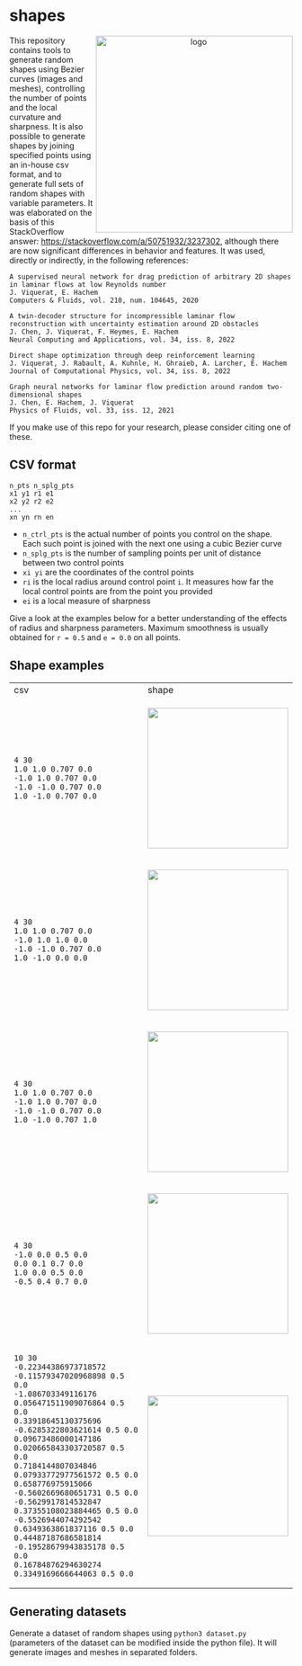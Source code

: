 # shapes

<p align="center">
  <img align="right" width="350" alt="logo" src="csv/palm.png">
</p>

This repository contains tools to generate random shapes using Bezier curves (images and meshes), controlling the number of points and the local curvature and sharpness. It is also possible to generate shapes by joining specified points using an in-house csv format, and to generate full sets of random shapes with variable parameters. It was elaborated on the basis of this StackOverflow answer: https://stackoverflow.com/a/50751932/3237302, although there are now significant differences in behavior and features. It was used, directly or indirectly, in the following references:

```
A supervised neural network for drag prediction of arbitrary 2D shapes in laminar flows at low Reynolds number
J. Viquerat, E. Hachem
Computers & Fluids, vol. 210, num. 104645, 2020
```

```
A twin-decoder structure for incompressible laminar flow reconstruction with uncertainty estimation around 2D obstacles
J. Chen, J. Viquerat, F. Heymes, E. Hachem
Neural Computing and Applications, vol. 34, iss. 8, 2022
```

```
Direct shape optimization through deep reinforcement learning
J. Viquerat, J. Rabault, A. Kuhnle, H. Ghraieb, A. Larcher, E. Hachem
Journal of Computational Physics, vol. 34, iss. 8, 2022
```

```
Graph neural networks for laminar flow prediction around random two-dimensional shapes
J. Chen, E. Hachem, J. Viquerat
Physics of Fluids, vol. 33, iss. 12, 2021
```

If you make use of this repo for your research, please consider citing one of these.

## CSV format

```
n_pts n_splg_pts
x1 y1 r1 e1
x2 y2 r2 e2
...
xn yn rn en
```

- ```n_ctrl_pts``` is the actual number of points you control on the shape. Each such point is joined with the next one using a cubic Bezier curve
- ```n_splg_pts``` is the number of sampling points per unit of distance between two control points
- ```xi yi``` are the coordinates of the control points
- ```ri``` is the local radius around control point ```i```. It measures how far the local control points are from the point you provided
- ```ei``` is a local measure of sharpness

Give a look at the examples below for a better understanding of the effects of radius and sharpness parameters. Maximum smoothness is usually obtained for ```r = 0.5``` and ```e = 0.0``` on all points.

## Shape examples

<table>
<tr>
<td> csv </td> <td> shape </td>
</tr>
<tr>
<td>

```
4 30
1.0 1.0 0.707 0.0
-1.0 1.0 0.707 0.0
-1.0 -1.0 0.707 0.0
1.0 -1.0 0.707 0.0
```
</td>
<td> <p align="center"> <img align="center" width="250" src="csv/cylinder.png"> </p>
</td>
</tr>
<tr>
<td>

```
4 30
1.0 1.0 0.707 0.0
-1.0 1.0 1.0 0.0
-1.0 -1.0 0.707 0.0
1.0 -1.0 0.0 0.0
```
</td>
<td> <p align="center"> <img align="center" width="250" src="csv/pointy.png"> </p>
</td>
</tr>
<tr>
<td>

```
4 30
1.0 1.0 0.707 0.0
-1.0 1.0 0.707 0.0
-1.0 -1.0 0.707 0.0
1.0 -1.0 0.707 1.0
```
</td>
<td> <p align="center"> <img align="center" width="250" src="csv/palm.png"> </p>
</td>
</tr>
<tr>
<td>

```
4 30
-1.0 0.0 0.5 0.0
0.0 0.1 0.7 0.0
1.0 0.0 0.5 0.0
-0.5 0.4 0.7 0.0
```
</td>
<td> <p align="center"> <img align="center" width="250" src="csv/naca.png"> </p>
</td>
</tr>
<tr>
<td>

```
10 30
-0.22344386973718572 -0.11579347020968898 0.5 0.0
-1.086703349116176 0.056471511909076864 0.5 0.0
0.33918645130375696 -0.6285322803621614 0.5 0.0
0.09673486000147186 0.020665843303720587 0.5 0.0
0.7184144807034846 0.07933772977561572 0.5 0.0
0.658776975915066 -0.5602669680651731 0.5 0.0
-0.5629917814532847 0.37355108023884465 0.5 0.0
-0.5526944074292542 0.6349363861837116 0.5 0.0
0.44487187686581814 -0.19528679943835178 0.5 0.0
0.16784876294630274 0.3349169666644063 0.5 0.0
```
</td>
<td> <p align="center"> <img align="center" width="250" src="csv/random.png"> </p>
</td>
</tr>
</table>

## Generating datasets

Generate a dataset of random shapes using ```python3 dataset.py``` (parameters of the dataset can be modified inside the python file). It will generate images and meshes in separated folders.
